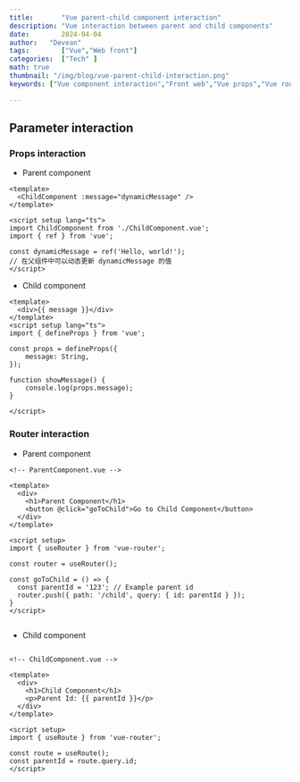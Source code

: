```yaml
---
title:       "Vue parent-child component interaction"
description: "Vue interaction between parent and child components"
date:        2024-04-04
author:   "Devean"
tags:        ["Vue","Web front"]
categories:  ["Tech" ]
math: true
thumbnail: "/img/blog/vue-parent-child-interaction.png"
keywords: ["Vue component interaction","Front web","Vue props","Vue router"]

---
```


## Parameter interaction

### Props interaction

+ Parent component 


<!-- ParentComponent.vue -->
```vue
<template>
  <ChildComponent :message="dynamicMessage" />
</template>

<script setup lang="ts">
import ChildComponent from './ChildComponent.vue';
import { ref } from 'vue';

const dynamicMessage = ref('Hello, world!');
// 在父组件中可以动态更新 dynamicMessage 的值
</script>
```

+ Child component

<!-- ChildComponent.vue -->
```vue
<template>
  <div>{{ message }}</div>
</template>
<script setup lang="ts">
import { defineProps } from 'vue';

const props = defineProps({
    message: String,
});

function showMessage() {
    console.log(props.message);
}

</script>
```





### Router interaction


+ Parent component
```vue
<!-- ParentComponent.vue -->

<template>
  <div>
    <h1>Parent Component</h1>
    <button @click="goToChild">Go to Child Component</button>
  </div>
</template>

<script setup>
import { useRouter } from 'vue-router';

const router = useRouter();

const goToChild = () => {
  const parentId = '123'; // Example parent id
  router.push({ path: '/child', query: { id: parentId } });
}
</script>


```

+ Child component
```vue

<!-- ChildComponent.vue -->

<template>
  <div>
    <h1>Child Component</h1>
    <p>Parent Id: {{ parentId }}</p>
  </div>
</template>

<script setup>
import { useRoute } from 'vue-router';

const route = useRoute();
const parentId = route.query.id;
</script>
```